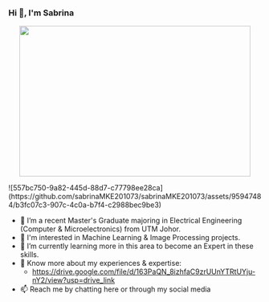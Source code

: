 ### Hi 👋, I'm Sabrina

<p align="center">
  <img width="460" height="300" src="https://picsum.photos/460/300">
</p> ![557bc750-9a82-445d-88d7-c77798ee28ca](https://github.com/sabrinaMKE201073/sabrinaMKE201073/assets/95947484/b3fc07c3-907c-4c0a-b7f4-c2988bec9be3)


- 🔭 I’m a recent Master's Graduate majoring in Electrical Engineering (Computer & Microelectronics) from UTM Johor.
- 👀 I'm interested in Machine Learning & Image Processing projects.
- 🌱 I’m currently learning more in this area to become an Expert in these skills.
- 📄 Know more about my experiences & expertise:
  -  https://drive.google.com/file/d/163PaQN_8izhfaC9zrUUnYTRtUYju-nY2/view?usp=drive_link
- 📫 Reach me by chatting here or through my social media 
